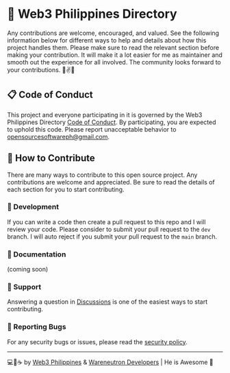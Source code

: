 # 🎯 Web3 Philippines Directory

Any contributions are welcome, encouraged, and valued. See the following information below for different ways to help and details about how this project handles them. Please make sure to read the relevant section before making your contribution. It will make it a lot easier for me as maintainer and smooth out the experience for all involved. The community looks forward to your contributions. 🎉✌✨

## 📋 Code of Conduct

This project and everyone participating in it is governed by the Web3 Philippines Directory [Code of Conduct](https://github.com/web3phl/directory/blob/main/code_of_conduct.md). By participating, you are expected to uphold this code. Please report unacceptable behavior to <opensourcesoftwareph@gmail.com>.

## 💖 How to Contribute

There are many ways to contribute to this open source project. Any contributions are welcome and appreciated. Be sure to read the details of each section for you to start contributing.

### 🧬 Development

If you can write a code then create a pull request to this repo and I will review your code. Please consider to submit your pull request to the ```dev``` branch. I will auto reject if you submit your pull request to the ```main``` branch.

### 📖 Documentation

(coming soon)

### 🧰 Support

Answering a question in [Discussions](https://github.com/web3phl/directory/discussions) is one of the easiest ways to start contributing.

### 🐞 Reporting Bugs

For any security bugs or issues, please read the [security policy](./security.md).

---

💻💖☕ by [Web3 Philippines](https://web3philippines.org) & [Wareneutron Developers](https://wareneutron.com) | He is Awesome 🙏
